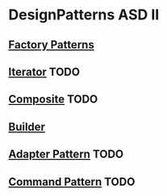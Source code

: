 # DesignPatterns ASD II

## [Factory Patterns](./Factory/Factory.md)

## [Iterator](./Iterator/Iterator.md) TODO

## [Composite](./Composite/Composite.md) TODO

## [Builder](./Builder/Builder.md)

## [Adapter Pattern](./Adapter/Adapter.md) TODO

## [Command Pattern](./Command/Command.md) TODO
